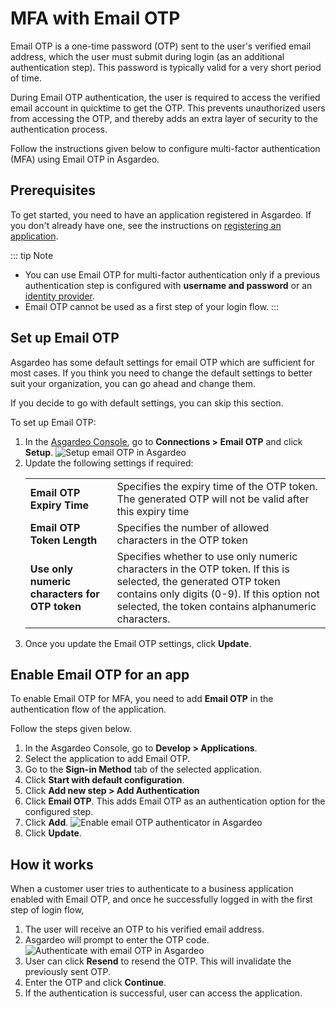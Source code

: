 # MFA with Email OTP

Email OTP is a one-time password (OTP) sent to the user's verified email address, which the user must submit during login (as an additional authentication step). This password is typically valid for a very short period of time. 

During Email OTP authentication, the user is required to access the verified email account in quicktime to get the OTP. This prevents unauthorized users from accessing the OTP, and thereby adds an extra layer of security to the authentication process.

Follow the instructions given below to configure multi-factor authentication (MFA) using Email OTP in Asgardeo.

## Prerequisites
To get started, you need to have an application registered in Asgardeo.
If you don't already have one, see the instructions on <a href="/guides/applications/">registering an application</a>.

::: tip Note
   - You can use Email OTP for multi-factor authentication only if a previous authentication step is configured with **username and password** or an <a href="/guides/identity-providers/">identity provider</a>.  
   - Email OTP cannot be used as a first step of your login flow.
:::
  
## Set up Email OTP
Asgardeo has some default settings for email OTP which are sufficient for most cases. 
If you think you need to change the default settings to better suit your organization, you can go ahead and change them.

If you decide to go with default settings, you can skip this section.

To set up Email OTP:
1. In the [Asgardeo Console](https://console.asgardeo.io), go to **Connections > Email OTP** and click **Setup**.
   <img :src="$withBase('/assets/img/guides/mfa/emailotp/setup-email-otp.png')" alt="Setup email OTP in Asgardeo">
2. Update the following settings if required:
    <table>
      <tr>
        <td><b>Email OTP Expiry Time</b></td>
        <td>Specifies the expiry time of the OTP token. The generated OTP will not be valid after this expiry time</td>
      </tr>
      <tr>
        <td><b>Email OTP Token Length</b></td>
        <td>Specifies the number of allowed characters in the OTP token</td>
      </tr>
      <tr>
        <td><b>Use only numeric characters for OTP token</b></td>
        <td>Specifies whether to use only numeric characters in the OTP token. If this is selected, the generated OTP token contains only digits (0-9). If this option not selected, the token contains alphanumeric characters.</td>
      </tr>
    </table>
3. Once you update the Email OTP settings, click **Update**.

## Enable Email OTP for an app
To enable Email OTP for MFA, you need to add **Email OTP** in the authentication flow of the application.

Follow the steps given below.
1. In the Asgardeo Console, go to **Develop > Applications**.
2. Select the application to add Email OTP.
3. Go to the **Sign-in Method** tab of the selected application.
4. Click **Start with default configuration**. 
5. Click **Add new step > Add Authentication**
6. Click **Email OTP**. This adds Email OTP as an authentication option for the configured step.
7. Click **Add**.
    <img :src="$withBase('/assets/img/guides/mfa/emailotp/enable-email-otp.png')" alt="Enable email OTP authenticator in Asgardeo">
6. Click **Update**.

## How it works
When a customer user tries to authenticate to a business application enabled with Email OTP, and once he successfully logged in with the first step of login flow, 
1. The user will receive an OTP to his verified email address.
2. Asgardeo will prompt to enter the OTP code.
   <img :src="$withBase('/assets/img/guides/mfa/emailotp/enter-email-otp.png')" alt="Authenticate with email OTP in Asgardeo">
3. User can click **Resend** to resend the OTP. This will invalidate the previously sent OTP.
4. Enter the OTP and click **Continue**.
6. If the authentication is successful, user can access the application.
